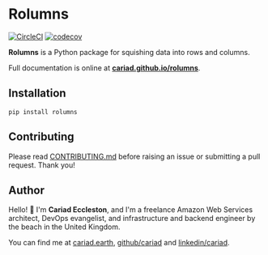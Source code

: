 # Rolumns

[![CircleCI](https://dl.circleci.com/status-badge/img/gh/cariad/rolumns/tree/main.svg?style=shield)](https://dl.circleci.com/status-badge/redirect/gh/cariad/rolumns/tree/main) [![codecov](https://codecov.io/gh/cariad/rolumns/branch/main/graph/badge.svg?token=8kOONBPbV0)](https://codecov.io/gh/cariad/rolumns)

**Rolumns** is a Python package for squishing data into rows and columns.

Full documentation is online at **[cariad.github.io/rolumns](https://cariad.github.io/rolumns)**.

## Installation

```console
pip install rolumns
```

## Contributing

Please read [CONTRIBUTING.md](https://github.com/cariad/rolumns/blob/main/CONTRIBUTING.md) before raising an issue or submitting a pull request. Thank you!

## Author

Hello! 👋 I'm **Cariad Eccleston**, and I'm a freelance Amazon Web Services architect, DevOps evangelist, and infrastructure and backend engineer by the beach in the United Kingdom.

You can find me at [cariad.earth](https://cariad.earth), [github/cariad](https://github.com/cariad) and [linkedin/cariad](https://linkedin.com/in/cariad).
